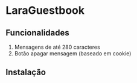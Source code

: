 # LaraGuestbook

## Funcionalidades
1. Mensagens de até 280 caracteres
2. Botão apagar mensagem (baseado em cookie)

## Instalação
